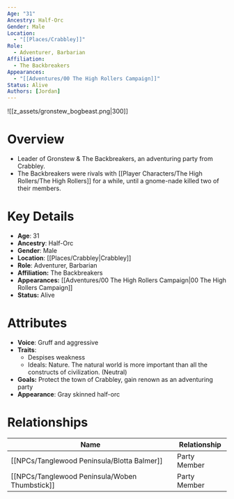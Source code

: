 ```yaml
---
Age: "31"
Ancestry: Half-Orc
Gender: Male
Location:
  - "[[Places/Crabbley]]"
Role:
  - Adventurer, Barbarian
Affiliation:
  - The Backbreakers
Appearances:
  - "[[Adventures/00 The High Rollers Campaign]]"
Status: Alive
Authors: [Jordan]
---
```

![[z_assets/gronstew_bogbeast.png|300]]

# Overview
- Leader of Gronstew & The Backbreakers, an adventuring party from Crabbley.
- The Backbreakers were rivals with [[Player Characters/The High Rollers/The High Rollers]] for a while, until a gnome-nade killed two of their members.

# Key Details
- **Age**: 31
- **Ancestry**: Half-Orc
- **Gender**: Male
- **Location**: [[Places/Crabbley\|Crabbley]]
- **Role**: Adventurer, Barbarian
- **Affiliation:** The Backbreakers
- **Appearances:** [[Adventures/00 The High Rollers Campaign\|00 The High Rollers Campaign]]
- **Status:** Alive

# Attributes
- **Voice**: Gruff and aggressive
- **Traits**: 
	- Despises weakness
	- Ideals: Nature. The natural world is more important than all the constructs of civilization. (Neutral)
- **Goals:** Protect the town of Crabbley, gain renown as an adventuring party
- **Appearance**: Gray skinned half-orc

# Relationships

| Name                 | Relationship |
| -------------------- | ------------ |
| [[NPCs/Tanglewood Peninsula/Blotta Balmer]]    | Party Member |
| [[NPCs/Tanglewood Peninsula/Woben Thumbstick]] | Party Member |
